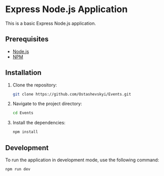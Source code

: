 # Express Node.js Application

This is a basic Express Node.js application.

## Prerequisites

- [Node.js](https://nodejs.org/)
- [NPM](https://www.npmjs.com/)

## Installation

1. Clone the repository:

    ```bash
    git clone https://github.com/Ostashevskyi/Events.git
    ```

2. Navigate to the project directory:

    ```bash
    cd Events
    ```

3. Install the dependencies:

    ```bash
    npm install
    ```

## Development

To run the application in development mode, use the following command:

```bash
npm run dev

